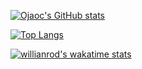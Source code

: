 [![Ojaoc's GitHub stats](https://github-readme-stats.vercel.app/api?username=ojaoc&theme=gotham&count_private=true&show_icons=true)](https://github.com/anuraghazra/github-readme-stats)

[![Top Langs](https://github-readme-stats.vercel.app/api/top-langs/?username=ojaoc&hide=html,java&theme=gotham&layout=compact)](https://github.com/anuraghazra/github-readme-stats)

[![willianrod's wakatime stats](https://github-readme-stats.vercel.app/api/wakatime?username=ojaoc&theme=gotham&layout=compact)](https://github.com/anuraghazra/github-readme-stats)
